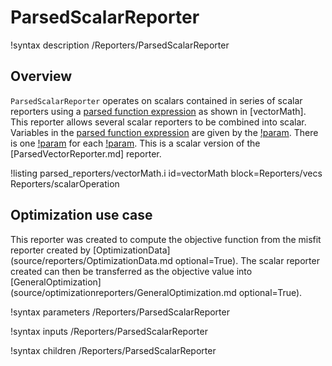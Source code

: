 # ParsedScalarReporter

!syntax description /Reporters/ParsedScalarReporter

## Overview

`ParsedScalarReporter` operates on scalars contained in series of scalar reporters using a [parsed function expression](MooseParsedFunction.md) as shown in [vectorMath].  This reporter allows several scalar reporters to be combined into scalar.  Variables in the [parsed function expression](MooseParsedFunction.md) are given by the [!param](/Reporters/ParsedScalarReporter/vector_reporter_symbols).  There is one [!param](/Reporters/ParsedScalarReporter/vector_reporter_names) for each [!param](/Reporters/ParsedScalarReporter/vector_reporter_symbols).
This is a scalar version of the [ParsedVectorReporter.md] reporter.

!listing parsed_reporters/vectorMath.i id=vectorMath
block=Reporters/vecs Reporters/scalarOperation

## Optimization use case

This reporter was created to compute the objective function from the misfit reporter created by [OptimizationData](source/reporters/OptimizationData.md optional=True).  The scalar reporter created can then be transferred as the objective value into [GeneralOptimization](source/optimizationreporters/GeneralOptimization.md optional=True).

!syntax parameters /Reporters/ParsedScalarReporter

!syntax inputs /Reporters/ParsedScalarReporter

!syntax children /Reporters/ParsedScalarReporter
